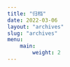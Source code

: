 ```yaml
---
title: "归档"
date: 2022-03-06
layout: "archives"
slug: "archives"
menu:
    main:
        weight: 2
---
```


